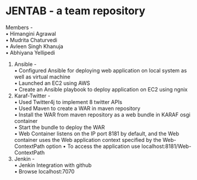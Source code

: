 
JENTAB - a team repository
===========================
Members -<br/>
•	Himangini Agrawal<br/>
•	Mudrita Chaturvedi<br/>
•	Avleen Singh Khanuja<br/>
•	Abhiyana Yellipedi<br/>

1. Ansible -<br/>
•	Configured Ansible for deploying web application on local system as well as virtual machine<br/>
•	Launched an EC2 using AWS<br/>
•	Create an Ansible playbook to deploy application on EC2 using ngnix<br/>
2. Karaf-Twitter - <br/>
•	Used Twitter4j to implement 8 twitter APIs<br/>
•	Used Maven to create a WAR in maven repository<br/>
•	Install the WAR from maven repository as a web bundle in KARAF osgi container<br/>
•	Start the bundle to deploy the WAR<br/>
•	Web Container listens on the IP port 8181 by default, and the Web container uses the Web application context specified by the Web-ContextPath option
•	To access the application use localhost:8181/Web-ContextPath<br/>
3. Jenkin -<br/>
•	Jenkin Integration with github</br>
•	Browse localhost:7070
